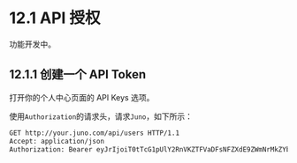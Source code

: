 # 12.1 API 授权

功能开发中。

## 12.1.1 创建一个 API Token

打开你的个人中心页面的 API Keys 选项。

使用`Authorization`的请求头，请求`Juno`，如下所示：

```bash
GET http://your.juno.com/api/users HTTP/1.1
Accept: application/json
Authorization: Bearer eyJrIjoiT0tTcG1pUlY2RnVKZTFVaDFsNFZXdE9ZWmNrMkZYbk
```
